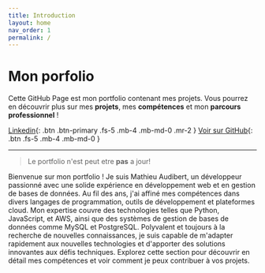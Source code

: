 ```yaml
---
title: Introduction
layout: home
nav_order: 1
permalink: /
---
```


# Mon porfolio

Cette GitHub Page est mon portfolio contenant mes projets. 
Vous pourrez en découvrir plus sur mes **projets**, mes **compétences** et mon **parcours professionnel** !

[Linkedin](https://www.linkedin.com/in/mathieu-audibert-2b4763252/){: .btn .btn-primary .fs-5 .mb-4 .mb-md-0 .mr-2 }
[Voir sur GitHub](https://github.com/MathieuAudibert/MathieuAudibert.github.io/){: .btn .fs-5 .mb-4 .mb-md-0 }

---
> Le portfolio n'est peut etre **pas** a jour!

Bienvenue sur mon portfolio ! Je suis Mathieu Audibert, un développeur passionné avec une solide expérience en développement web et en gestion de bases de données. Au fil des ans, j'ai affiné mes compétences dans divers langages de programmation, outils de développement et plateformes cloud. Mon expertise couvre des technologies telles que Python, JavaScript, et AWS, ainsi que des systèmes de gestion de bases de données comme MySQL et PostgreSQL. Polyvalent et toujours à la recherche de nouvelles connaissances, je suis capable de m'adapter rapidement aux nouvelles technologies et d'apporter des solutions innovantes aux défis techniques. Explorez cette section pour découvrir en détail mes compétences et voir comment je peux contribuer à vos projets.

[Just the Docs]: https://just-the-docs.github.io/just-the-docs/
[GitHub Pages]: https://docs.github.com/en/pages
[README]: https://github.com/just-the-docs/just-the-docs-template/blob/main/README.md
[Jekyll]: https://jekyllrb.com
[GitHub Pages / Actions workflow]: https://github.blog/changelog/2022-07-27-github-pages-custom-github-actions-workflows-beta/
[use this template]: https://github.com/just-the-docs/just-the-docs-template/generate
